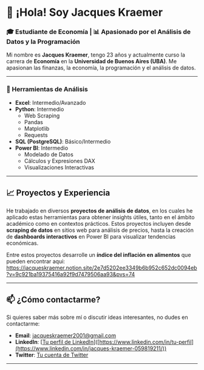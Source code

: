 # 👋 ¡Hola! Soy Jacques Kraemer

### 🎓 Estudiante de Economía | 📊 Apasionado por el Análisis de Datos y la Programación

Mi nombre es **Jacques Kraemer**, tengo 23 años y actualmente curso la carrera de **Economía** en la **Universidad de Buenos Aires (UBA)**. Me apasionan las finanzas, la economía, la programación y el análisis de datos. 

---

### 🔧 Herramientas de Análisis

- **Excel**: Intermedio/Avanzado
- **Python**: Intermedio
  - Web Scraping
  - Pandas
  - Matplotlib
  - Requests
- **SQL (PostgreSQL)**: Básico/Intermedio
- **Power BI**: Intermedio
  - Modelado de Datos
  - Cálculos y Expresiones DAX
  - Visualizaciones Interactivas

---

## 📈 Proyectos y Experiencia

He trabajado en diversos **proyectos de análisis de datos**, en los cuales he aplicado estas herramientas para obtener insights útiles, tanto en el ámbito académico como en contextos prácticos. Estos proyectos incluyen desde **scraping de datos** en sitios web para análisis de precios, hasta la creación de **dashboards interactivos** en Power BI para visualizar tendencias económicas.

Entre estos proyectos desarrolle un **índice del inflación en alimentos** que pueden encontrar aqui: https://jacqueskraemer.notion.site/2e7d5202ee3349b6b952c652dc0094eb?v=9c921ba19375416a92f9d7479506aa93&pvs=74

---

## 📫 ¿Cómo contactarme?

Si quieres saber más sobre mí o discutir ideas interesantes, no dudes en contactarme:

- **Email**: [jacqueskraemer2001@gmail.com](mailto:jacqueskraemer2001@gmail.com)
- **LinkedIn**: [[Tu perfil de LinkedIn](https://www.linkedin.com/in/jacques-kraemer-059819211/)]([https://www.linkedin.com/in/tu-perfil](https://www.linkedin.com/in/jacques-kraemer-059819211/))
- **Twitter**: [Tu cuenta de Twitter]([https://twitter.com/tu_cuenta](https://x.com/kraemer_jacques))

---
